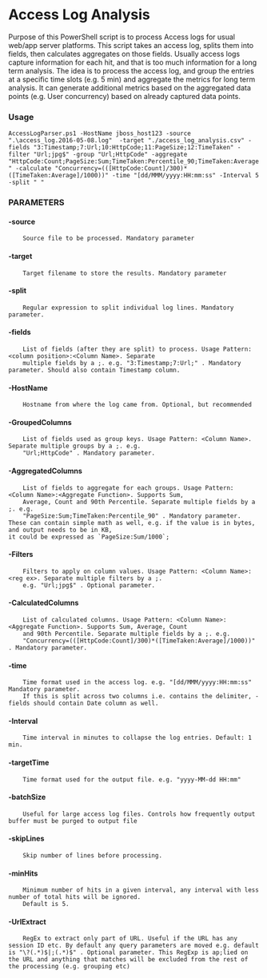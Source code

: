 # Access Log Analysis
Purpose of this PowerShell script is to process Access logs for usual web/app server platforms. This script takes an access log, splits them into fields, then calculates aggregates on those fields.
Usually access logs capture information for each hit, and that is too much information for a long term analysis. The idea is to process the access log, and group the entries at a specific time slots (e.g. 5 min) and aggregate the metrics for long term analysis. It can generate additional metrics based on the aggregated data points (e.g. User concurrency) based on already captured data points.

### Usage

`AccessLogParser.ps1 -HostName jboss_host123 -source ".\access_log.2016-05-08.log"  -target "./access_log_analysis.csv" -fields "3:Timestamp;7:Url;10:HttpCode;11:PageSize;12:TimeTaken" -filter "Url;jpg$" -group "Url;HttpCode" -aggregate "HttpCode:Count;PageSize:Sum;TimeTaken:Percentile_90;TimeTaken:Average" -calculate "Concurrency=(([HttpCode:Count]/300)*([TimeTaken:Average]/1000))" -time "[dd/MMM/yyyy:HH:mm:ss" -Interval 5 -split " "`

### PARAMETERS
####    -source <String>
        Source file to be processed. Mandatory parameter

####    -target <String>
        Target filename to store the results. Mandatory parameter

####    -split <String>
        Regular expression to split individual log lines. Mandatory parameter.

####    -fields <String>
        List of fields (after they are split) to process. Usage Pattern:<column position>:<Column Name>. Separate
        multiple fields by a ;. e.g. "3:Timestamp;7:Url;" . Mandatory parameter. Should also contain Timestamp column.

####    -HostName <String>
        Hostname from where the log came from. Optional, but recommended

####    -GroupedColumns <String>
        List of fields used as group keys. Usage Pattern: <Column Name>. Separate multiple groups by a ;. e.g.
        "Url;HttpCode" . Mandatory parameter.

####    -AggregatedColumns <String>
        List of fields to aggregate for each groups. Usage Pattern: <Column Name>:<Aggregate Function>. Supports Sum,
        Average, Count and 90th Percentile. Separate multiple fields by a ;. e.g.
        "PageSize:Sum;TimeTaken:Percentile_90" . Mandatory parameter. 
	These can contain simple math as well, e.g. if the value is in bytes, and output needs to be in KB, 
	it could be expressed as `PageSize:Sum/1000`;

####    -Filters <String>
        Filters to apply on column values. Usage Pattern: <Column Name>:<reg ex>. Separate multiple filters by a ;.
        e.g. "Url;jpg$" . Optional parameter.

####    -CalculatedColumns <String>
        List of calculated columns. Usage Pattern: <Column Name>:<Aggregate Function>. Supports Sum, Average, Count
        and 90th Percentile. Separate multiple fields by a ;. e.g.
        "Concurrency=(([HttpCode:Count]/300)*([TimeTaken:Average]/1000))" . Mandatory parameter.

####    -time <String>
        Time format used in the access log. e.g. "[dd/MMM/yyyy:HH:mm:ss" Mandatory parameter. 
		If this is split across two columns i.e. contains the delimiter, -fields should contain Date column as well.

####    -Interval <Int32>
        Time interval in minutes to collapse the log entries. Default: 1 min.

####    -targetTime <String>
        Time format used for the output file. e.g. "yyyy-MM-dd HH:mm"

####    -batchSize <Int32>
        Useful for large access log files. Controls how frequently output buffer must be purged to output file

####    -skipLines <Int32>
        Skip number of lines before processing.

####    -minHits <Int32>
        Minimum number of hits in a given interval, any interval with less number of total hits will be ignored.
        Default is 5.

####    -UrlExtract <String>
        RegEx to extract only part of URL. Useful if the URL has any session ID etc. By default any query parameters are moved e.g. default is "\?(.*)$|;(.*)$" . Optional parameter. This RegExp is ap;lied on the URL and anything that matches will be excluded from the rest of the processing (e.g. grouping etc)